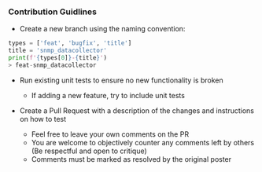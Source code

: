 ### Contribution Guidlines

- Create a new branch using the naming convention: 
```python
types = ['feat', 'bugfix', 'title']
title = 'snmp_datacollector'
print(f'{types[0]}-{title}')
> feat-snmp_datacollector
```

- Run existing unit tests to ensure no new functionality is broken
  - If adding a new feature, try to include unit tests

- Create a Pull Request with a description of the changes and instructions on how to test
  - Feel free to leave your own comments on the PR 
  - You are welcome to objectively counter any comments left by others (Be respectful and open to critique)
  - Comments must be marked as resolved by the original poster
